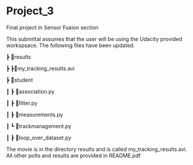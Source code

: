 # Project_3
Final project in Sensor Fusion section

This submittal assumes that the user will be using the Udacity provided workspsace. The following files have been updated.


┣ 📂results

┣ ┣📜my_tracking_results.avi

┣ 📂student

┃ ┣ 📜association.py

┃ ┣ 📜filter.py

┃ ┣ 📜measurements.py

┃ ┗ 📜trackmanagement.py

┃
┣ 📜loop_over_dataset.py



The movie is in the directory results and is called my_tracking_results.avi. All other polts and results are provided in README.pdf
